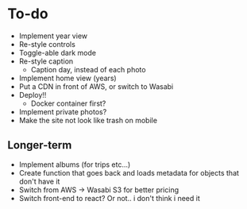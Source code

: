 # To-do

- Implement year view
- Re-style controls
- Toggle-able dark mode
- Re-style caption
  - Caption day, instead of each photo
- Implement home view (years)
- Put a CDN in front of AWS, or switch to Wasabi
- Deploy!!
  - Docker container first?
- Implement private photos?
- Make the site not look like trash on mobile

## Longer-term
- Implement albums (for trips etc...)
- Create function that goes back and loads metadata for objects that don't have it
- Switch from AWS -> Wasabi S3 for better pricing
- Switch front-end to react? Or not.. i don't think i need it